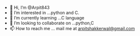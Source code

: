 - 👋 Hi, I’m @Arpit843
- 👀 I’m interested in ...python and C. 
- 🌱 I’m currently learning ...C language
- 💞️ I’m looking to collaborate on ...python,C
- 📫 How to reach me ... mail me at arpitshakkerwal@gmail.com

<!---
Arpit843/Arpit843 is a ✨ special ✨ repository because its `README.md` (this file) appears on your GitHub profile.
You can click the Preview link to take a look at your changes.
--->
